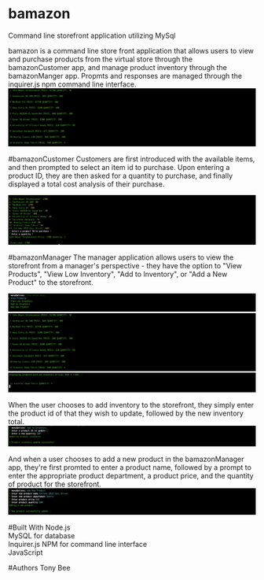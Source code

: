 # bamazon
Command line storefront application utilizing MySql

bamazon is a command line store front application that allows users to view and purchase products from the virtual store through the bamazonCustomer app, and manage product inventory through the bamazonManger app. Propmts and responses are managed through the inquirer.js npm command line interface.
![All-Products](images/allproducts.png)

#bamazonCustomer
Customers are first introduced with the available items, and then prompted to select an item id to purchase. Upon entering a product ID, they are then asked for a quantity to purchase, and finally displayed a total cost analysis of their purchase.

![Customer](images/customer.png)

#bamazonManager
The manager application allows users to view the storefront from a manager's perspective - they have the option to "View Products", "View Low Inventory", "Add to Inventory", or "Add a New Product" to the storefront.

![Low-Inventory](images/manager1.png)
![All-Products](images/allproducts.png)
![Low-Inventory](images/manager2.png)

When the user chooses to add inventory to the storefront, they simply enter the product id of that they wish to update, followed by the new inventory total.
![Low-Inventory](images/addinventory.png)

And when a user chooses to add a new product in the bamazonManager app, they're first promted to enter a product name, followed by a prompt to enter the appropriate product department, a product price, and the quantity of product for the storefront.
![Add-New-Product](images/newproduct.png)

#Built With
Node.js <br>
MySQL for database <br>
Inquirer.js NPM for command line interface <br>
JavaScript <br>

#Authors
Tony Bee

